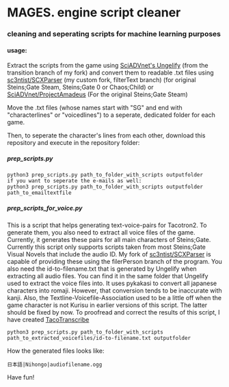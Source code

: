 # MAGES. engine script cleaner  
### cleaning and seperating scripts for machine learning purposes

#### usage:

Extract the scripts from the game using [SciADVnet's Ungelify](https://github.com/KaitoCross/SciAdv.Net/tree/transition) (from the transition branch of my fork) and convert them to readable .txt files using [sc3ntist/SCXParser](https://github.com/KaitoCross/sc3ntist/tree/filterText) (my custom fork, filterText branch) (for original Steins;Gate Steam, Steins;Gate 0 or Chaos;Child) or [SciADVnet/ProjectAmadeus](https://github.com/CommitteeOfZero/SciAdv.Net) (For the original Steins;Gate Steam)

Move the .txt files (whose names start with "SG" and end with "characterlines" or "voicedlines") to a seperate, dedicated folder for each game.  

Then, to seperate the character's lines from each other, download this repository and execute in the repository folder:
##### prep_scripts.py
```use
python3 prep_scripts.py path_to_folder_with_scripts outputfolder
if you want to seperate the e-mails as well:
python3 prep_scripts.py path_to_folder_with_scripts outputfolder path_to_emailtextfile
```
##### prep_scripts_for_voice.py
This is a script that helps generating text-voice-pairs for Tacotron2. To generate them, you also need to extract all voice files of the game. Currently, it generates these pairs for all main characters of Steins;Gate.
Currently this script only supports scripts taken from most Steins;Gate Visual Novels that include the audio ID. My fork of [sc3ntist/SCXParser](https://github.com/KaitoCross/sc3ntist/tree/filterPerson) is capable of providing these using the filerPerson branch of the program.
You also need the id-to-filename.txt that is generated by Ungelify when extracting all audio files. You can find it in the same folder that Ungelify used to extract the voice files into.
It uses pykakasi to convert all japanese characters into romaji. However, that conversion tends to be inaccurate with kanji. Also, the Textline-Voicefile-Association used to be a little off when the game character is not Kurisu in earlier versions of this script. The latter should be fixed by now. To proofread and correct the results of this script, I have created [TacoTranscribe](https://github.com/KaitoCross/TacoTranscribe)
```use
python3 prep_scripts.py path_to_folder_with_scripts path_to_extracted_voicefiles/id-to-filename.txt outputfolder
```
How the generated files looks like:
```
日本語|Nihongo|audiofilename.ogg
```

Have fun!
